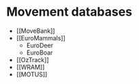# Movement databases

* [[MoveBank]]
* [[EuroMammals]]
	* EuroDeer
	* EuroBoar
* [[OzTrack]]
* [[WRAM]]
* [[MOTUS]]